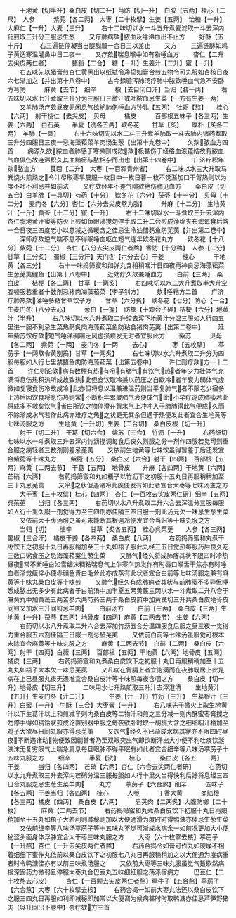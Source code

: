 <!-- { "loadSidebar": true } -->
　　干地黄【切半升】桑白皮【切二升】芎防【切一升】　白胶【五两】桂心【二尺】　人参　　　紫菀【各二两】　大枣【二十枚擘】生姜【五两】　饴糖【一升】　大麻仁【一升】大麦【三升】
　　右十二味切以水一斗五升煮麦滤取一斗去滓内药煎取三升分三服忌生葱
　　又疗肺病欬脓血及唾涕血出不止方
　　好酥【五十斤】
　　右三遍链停凝当出醍醐服一合日三以差止
　　又方
　　三遍链酥如鸡子黄适寒温灌鼻中日二夜一
　　又疗欬喘息喉中如有物唾血方
　　杏仁【二升去尖皮两仁者】　　　　猪脂【二合】　糖【一升】生姜汁【二升】蜜【一升】
　　右五味先以猪膏煎杏仁黄黑出以纸拭令净捣如膏合煎五物令可丸服如杏核日夜六七渐加之【并出第十八卷中】
　　古今録验泻肺汤疗肺中脓欬唾血气急不安卧方芎防　　　麻黄【去节】　细辛　　　椒【去目闭口汗】当归【各一两】
　　右五味切以水七升煮取三升分为三服日三微汗或吐脓血忌生菜【一方有生姜一两】
　　又羊肺汤疗欬昼夜无闲息气欲絶肺伤唾血方钟乳【五两】　牡蛎【熬】　　桂心【六两】　射干桃仁【去尖皮】　贝母　　　橘皮　　　百部根五味子【各三两】生姜【六两】　白石英　　半夏【洗各五两】欵冬花　　甘草【炙】　　厚朴【炙各二两】　羊肺【一具】
　　右十六味切先以水二斗三升煮羊肺取一斗去肺内诸药煮取三升分四服日三夜一忌海藻菘菜羊肉饧生葱【出第十九卷中】
　　久欬脓血方四首
　　病源久欬脓血者肺感于寒微则成欬欬极甚伤于经络血液蕴结故有脓血气血俱伤故连滞积久其血黯瘀与脓相杂而出也【出第十四卷中】
　　广济疗积年欬脓血方
　　莨菪【二升】　大枣【一百颗青州者】
　　右二味以水三大升取马粪烧火煎熟之令汁尽取枣早晨服一枚日中一枚日暮一枚不觉渐加口干胷热则以为度不吐不利忌并如前法
　　又疗欬经年不差气喘欲絶伤肺见血方
　　桑白皮【切五合】白羊肺【一具切】芍药【十分】　欵冬花【六分】茯苓【十一分】　贝母【十二分】　麦门冬【六分】杏仁【六分去尖皮熬为脂】　　　升麻【十二分】　生地黄汁【一斤】黄芩【十二分】蜜【一升】
　　右十二味切以水一斗煮取三升去滓内杏仁脂地黄汁蜜等防火上煎如鱼眼沸搅勿停手取二升二合煎成浄绵夹布滤毎食后含一合日夜三四度老小以意减之微暖含之佳忌生冷油醋麫鱼防芜荑【并出第二卷中】
　　深师疗欬逆气喘不息不得眠唾血呕血短气连年欵冬花丸方
　　欵冬花【十八分】紫菀【十二分】　杏仁【八分去尖皮两仁者熬】香防【十分熬】　人参【二分】　甘草【三分炙】　蜀椒【三分汗】天门冬【六分去心】干姜　　　桂心　　　干地黄【各三分】
　　右十一味捣筛蜜和如弹丸含稍稍咽汁日四夜再神良忌海藻菘菜生葱芜荑鲤鱼【出第十八卷中】
　　近効疗久欬兼唾血方
　　白前【三两】　桑白皮　　桔梗【各二两】　甘草【一两炙】
　　右四味切以水二大升煮取半大升空腹顿服若重者十数剂忌猪肉海藻菘菜【李子钊方】
　　欬唾粘方二首
　　广济疗肺热欬涕唾多粘甘草饮子方
　　甘草【六分炙】　欵冬花【七分】防心【一合】　生麦门冬【八分去心】　　　葱白【一握】　防榔【十颗合子碎】桔梗【六分】地黄汁【半升】
　　右八味切以水六升煮取二升绞去滓下地黄汁分温三服如人行四五里进一服不利忌生菜热麫炙肉海藻菘菜鱼防粘食猪肉芜荑【出第二卷中】
　　延年紫苏饮疗欬短气唾涕稠喘乏风虚损烦发无时者宜服此方
　　紫苏　　　贝母【各二两】　紫菀【一两】　麦门冬【一两
　　去心】　　　　枣【五枚擘】　　葶苈子【一两熬令黄别捣】甘草【一两炙】
　　右七味切以水六升煮取二升分为四服毎服如人行七里禁猪鱼肉防海藻菘菜【出第五卷中】
　　许仁则疗欬方一十二首
　　许仁则论欬病有数种有热有冷有肺气有饮气热者年少力壮体气充满将息伤热积热所成故致热此但食饮取冷兼以药压之自歇冷者年衰力弱体气虚微如复寝食伤冷故成冷此亦但将息以温兼进温药则当平复肺气者不限老少宿多上热后因饮食将息伤热则常不断积年累嵗肺气衰便成气此不早疗遂成肺痿若此将成多不救矣饮气者由所饮之物停澄在胷水气上冲冲入于肺肺得此气便成久而不除渐成水气若作此病亦难疗之热之状更无其余但遇于热便发此者宜合生地黄等七味汤服之方
　　生地黄【一升切】生姜【二合切】　桑白皮根【切一升】
　　射干【切二升】　干葛【切六合】　紫苏【三合】　竹沥【一升】
　　右药细切七味以水一斗煮取三升去滓内竹沥搅调每食后良久则服之分一剂作四服若觉可则重合服之病轻者三数剂则差忌芜荑
　　又依前生地黄等七味饮虽得暂差于后还发宜合紫菀等十味丸方
　　紫菀【五分】　桑白皮【六合】射干【四两】　百部根【五两】麻黄【二两去节】　干葛【五两】　地骨皮　　升麻【各四两】干地黄【六两】芒硝【六两】
　　右药捣筛蜜和丸如梧子以竹沥下之初服十五丸日再服稍稍加至三十丸忌芜荑
　　又冷之状但遇诸冷此疾便发有如此者宜合大枣等七味汤主之方
　　大干枣【三十枚擘】桂心【四两】　杏仁【一百枚去尖皮两仁研】细辛【五两】　呉茱茰　　当归【各三两】
　　右药切以水八升煮取二升六合去滓温分三服毎服如人行十里久服一剂觉得力至三四剂亦佳隔三四日服一剂此汤元欠一味忌生葱生菜
　　又依前大干枣汤服之虽可未能断其根遇冷便发宜合当归等十味丸服之方
　　当归【切】　　细辛　　　甘草【炙各五两】　桂心呉茱茰　　人参【各三两】　蜀椒【三合汗】　橘皮干姜【各四两】　桑白皮【八两】
　　右药捣筛蜜和丸煮干枣饮下之初服十丸日再服稍加至三十丸如梧子服此丸经三五日觉热每服药后良久吃三数口粥食压之忌海藻菘菜生葱生菜
　　又肺气经久将成肺痿其状不限四时冷热昼夜常不断唾白如雪细沫稠粘喘息气上乍寒乍热发作有时唇口喉舌干焦亦有时唾血者渐觉瘦悴小便赤顔色青白毛耸此亦成蒸有此状者宜合白前等七味汤服之兼有麻黄等十味丸桑白皮等十味煎
　　又肺气经久有成肺痈者其状与前肺痿不多异但唾悉成脓出无多少有此病者于白前汤中加半夏五两黄茋三两以水一斗煮取二升八合于麻黄丸中加黄茋五两苦参六两芍药三两于桑白皮煎中加黄茋切三升共桑白皮地骨皮同煎又加水三升同煎忌羊肉
　　白前汤方
　　白前【三两】　桑白皮【三两】生地黄【一升】茯苓【五两】地骨皮【四两】麻黄【二两去节】　生姜【六两】
　　右药切以水八升煮取二升六合去滓加竹沥五合分温四服食后服之昼三夜一觉得力重合服五六剂佳隔三日服一剂忌醋芜荑
　　又依前白前等七味汤虽服觉可根本未除宜合麻黄等十味丸服之方
　　麻黄【二两去节】　白前【二两】　桑白皮【六两】射干【四两】白薇【三两】　百部根【五两】干地黄【六两】地骨皮【五两】橘皮【三两】
　　右药捣筛蜜和丸煮桑白皮饮下之初服十丸日再服稍稍加至十五丸丸如梧子大本欠一味忌芜荑
　　又凡病在胷膈上者宜饱满而在夜肺既居上此是病在上已昼服丸夜无慿准宜合桑白皮汁等十味煎毎夜含咽之方
　　桑白皮【切一升】地骨皮【切三升】
　　二味用水七升熟煎取三升汁去滓澄清
　　生地黄汁【五升】生麦门冬【汁二升】　　　　生姜【汁一升】竹沥【三升】　生葛根汁【三升】白蜜【一升】　牛酥【三合】大枣膏【一升】
　　右八味先于微火上取生地黄汁以下生葛汁以上和煎减半则内桑白皮等二物汁和煎之三分减一则内酥蜜枣膏搅之勿停手得如稠饴状煎成讫置别器中服之毎夜欲卧时取一胡桃大含之细细咽汁稍加至鸡子大欲昼日间丸服亦得忌芜荑
　　又饮气经久不已渐成水病其状亦不限四时昼夜不断遇诸动物便致因剧甚者乃至双眼突出气即欲断汗出大小便不利吐痰饮涎洟沫无复穷限气上喘急肩息毎旦眼肿不得平眠有如此者宜合细辛等八味汤葶苈子十五味丸服之方
　　细辛　　　半夏【洗】　　桂心　　　桑白皮【各五
　　两】　　　　干姜　　　当归【各四两】　芒硝【六两】杏仁【六合去尖两仁者研】
　　右药切以水九升煮取三升去滓内芒硝分温三服毎服如人行十里久当得快利后好将息经三四日合丸服之忌生葱生菜羊肉
　　丸方
　　葶苈子【六合熬】细辛　　　五味子【各五两】干姜当归【各四两】　桂心　　　人参　　　丁香大黄　　　商陆根【各三两】橘皮【四两】　桑白皮【六两】
　　皂荚肉【二两炙】大腹防榔【二十枚】　　　　麻黄【二两去节】
　　右药捣筛蜜和丸煮桑白皮饮下初服十丸日再服稍加至十五丸如梧子大若利则减秘则加以大便通滑为度时时得鸭溏亦佳忌生葱生菜
　　又依前细辛等八味汤葶苈子等十五味丸不觉可渐成水病余一如前况更加大小便秘涩头面身体浮肿宜合大干枣三味丸服之方
　　大枣【六十枚擘去核】葶苈子【一升熬】杏仁【一升去尖皮两仁者熬】
　　右药合捣令如膏可作丸如硬燥不相着细细下蜜作丸依前以桑白皮饮下之初服七八丸日再服稍稍加之以大便通为度病重者时令鸭溏佳亦有以前三味煮汤服之
　　又依前大枣等三味丸服虽觉气蹔歇然病根深固药力微弱且停服大枣丸合巴豆丸五味细细服之荡涤宿病方
　　巴豆仁【二十枚熬去心皮】　　　杏仁【一百颗去尖皮两仁者熬】牵牛子【五合熬】葶苈子【六合熬】大枣【六十枚擘去核】
　　右药合捣一如前大枣丸法还以桑白皮饮下之服三四丸日再服如利即减秘即加常以大便调为候病甚时时取鸭溏亦佳忌芦笋野猪肉【呉升同出下卷中】杂疗欬方三首

